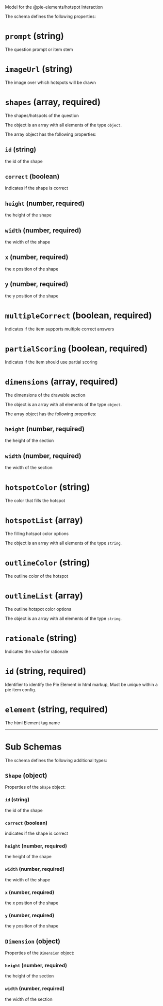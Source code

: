 Model for the @pie-elements/hotspot Interaction

The schema defines the following properties:

# `prompt` (string)

The question prompt or item stem

# `imageUrl` (string)

The image over which hotspots will be drawn

# `shapes` (array, required)

The shapes/hotspots of the question

The object is an array with all elements of the type `object`.

The array object has the following properties:

## `id` (string)

the id of the shape

## `correct` (boolean)

indicates if the shape is correct

## `height` (number, required)

the height of the shape

## `width` (number, required)

the width of the shape

## `x` (number, required)

the x position of the shape

## `y` (number, required)

the y position of the shape

# `multipleCorrect` (boolean, required)

Indicates if the item supports multiple correct answers

# `partialScoring` (boolean, required)

Indicates if the item should use partial scoring

# `dimensions` (array, required)

The dimensions of the drawable section

The object is an array with all elements of the type `object`.

The array object has the following properties:

## `height` (number, required)

the height of the section

## `width` (number, required)

the width of the section

# `hotspotColor` (string)

The color that fills the hotspot

# `hotspotList` (array)

The filling hotspot color options

The object is an array with all elements of the type `string`.

# `outlineColor` (string)

The outline color of the hotspot

# `outlineList` (array)

The outline hotspot color options

The object is an array with all elements of the type `string`.

# `rationale` (string)

Indicates the value for rationale

# `id` (string, required)

Identifier to identify the Pie Element in html markup, Must be unique within a pie item config.

# `element` (string, required)

The html Element tag name

---

# Sub Schemas

The schema defines the following additional types:

## `Shape` (object)

Properties of the `Shape` object:

### `id` (string)

the id of the shape

### `correct` (boolean)

indicates if the shape is correct

### `height` (number, required)

the height of the shape

### `width` (number, required)

the width of the shape

### `x` (number, required)

the x position of the shape

### `y` (number, required)

the y position of the shape

## `Dimension` (object)

Properties of the `Dimension` object:

### `height` (number, required)

the height of the section

### `width` (number, required)

the width of the section